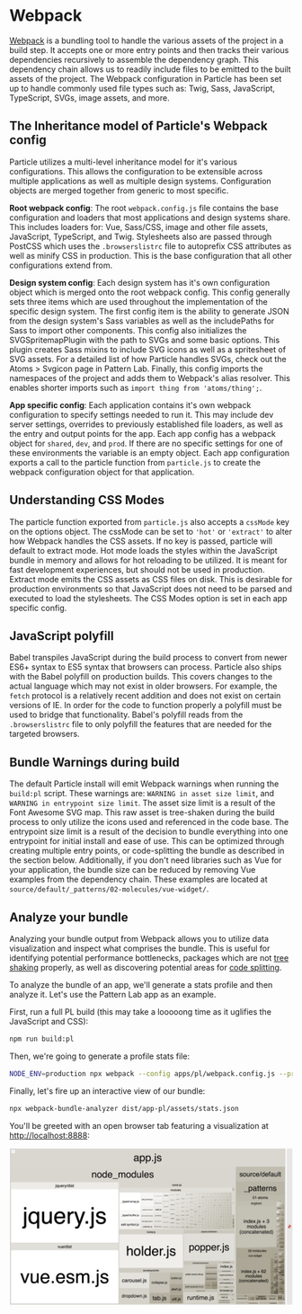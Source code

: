 # Webpack

[Webpack](https://webpack.js.org/) is a bundling tool to handle the various assets of the project in a build step. It accepts one or more entry points and then tracks their various dependencies recursively to assemble the dependency graph. This dependency chain allows us to readily include files to be emitted to the built assets of the project. The Webpack configuration in Particle has been set up to handle commonly used file types such as: Twig, Sass, JavaScript, TypeScript, SVGs, image assets, and more.

## The Inheritance model of Particle's Webpack config

Particle utilizes a multi-level inheritance model for it's various configurations. This allows the configuration to be extensible across multiple applications as well as multiple design systems. Configuration objects are merged together from generic to most specific.

**Root webpack config**: The root `webpack.config.js` file contains the base configuration and loaders that most applications and design systems share. This includes loaders for: Vue, Sass/CSS, image and other file assets, JavaScript, TypeScript, and Twig. Stylesheets also are passed through PostCSS which uses the `.browserslistrc` file to autoprefix CSS attributes as well as minify CSS in production. This is the base configuration that all other configurations extend from.

**Design system config**: Each design system has it's own configuration object which is merged onto the root webpack config. This config generally sets three items which are used throughout the implementation of the specific design system. The first config item is the ability to generate JSON from the design system's Sass variables as well as the includePaths for Sass to import other components. This config also initializes the SVGSpritemapPlugin with the path to SVGs and some basic options. This plugin creates Sass mixins to include SVG icons as well as a spritesheet of SVG assets. For a detailed list of how Particle handles SVGs, check out the Atoms > Svgicon page in Pattern Lab. Finally, this config imports the namespaces of the project and adds them to Webpack's alias resolver. This enables shorter imports such as `import thing from 'atoms/thing';`.

**App specific config**: Each application contains it's own webpack configuration to specify settings needed to run it. This may include dev server settings, overrides to previously established file loaders, as well as the entry and output points for the app. Each app config has a webpack object for `shared`, `dev`, and `prod`. If there are no specific settings for one of these environments the variable is an empty object. Each app configuration exports a call to the particle function from `particle.js` to create the webpack configuration object for that application.

## Understanding CSS Modes

The particle function exported from `particle.js` also accepts a `cssMode` key on the options object. The cssMode can be set to `'hot'` or `'extract'` to alter how Webpack handles the CSS assets. If no key is passed, particle will default to extract mode. Hot mode loads the styles within the JavaScript bundle in memory and allows for hot reloading to be utilized. It is meant for fast development experiences, but should not be used in production. Extract mode emits the CSS assets as CSS files on disk. This is desirable for production environments so that JavaScript does not need to be parsed and executed to load the stylesheets. The CSS Modes option is set in each app specific config.

## JavaScript polyfill

Babel transpiles JavaScript during the build process to convert from newer ES6+ syntax to ES5 syntax that browsers can process. Particle also ships with the Babel polyfill on production builds. This covers changes to the actual language which may not exist in older browsers. For example, the `fetch` protocol is a relatively recent addition and does not exist on certain versions of IE. In order for the code to function properly a polyfill must be used to bridge that functionality. Babel's polyfill reads from the `.browserslistrc` file to only polyfill the features that are needed for the targeted browsers.

## Bundle Warnings during build

The default Particle install will emit Webpack warnings when running the `build:pl` script. These warnings are: `WARNING in asset size limit`, and `WARNING in entrypoint size limit`. The asset size limit is a result of the Font Awesome SVG map. This raw asset is tree-shaken during the build process to only utilize the icons used and referenced in the code base. The entrypoint size limit is a result of the decision to bundle everything into one entrypoint for initial install and ease of use. This can be optimized through creating multiple entry points, or code-splitting the bundle as described in the section below. Additionally, if you don't need libraries such as Vue for your application, the bundle size can be reduced by removing Vue examples from the dependency chain. These examples are located at `source/default/_patterns/02-molecules/vue-widget/`.

## Analyze your bundle

Analyzing your bundle output from Webpack allows you to utilize data visualization and inspect what comprises the bundle. This is useful for identifying potential performance bottlenecks, packages which are not [tree shaking](https://webpack.js.org/guides/tree-shaking/) properly, as well as discovering potential areas for [code splitting](https://webpack.js.org/guides/code-splitting/).

To analyze the bundle of an app, we'll generate a stats profile and then analyze it. Let's use the Pattern Lab app as an example.

First, run a full PL build \(this may take a looooong time as it uglifies the JavaScript and CSS\):

```bash
npm run build:pl
```

Then, we're going to generate a profile stats file:

```bash
NODE_ENV=production npx webpack --config apps/pl/webpack.config.js --profile --json > dist/app-pl/assets/stats.json
```

Finally, let's fire up an interactive view of our bundle:

```bash
npx webpack-bundle-analyzer dist/app-pl/assets/stats.json
```

You'll be greeted with an open browser tab featuring a visualization at [http://localhost:8888](http://localhost:8888/):

![webpack-bundle-analyzer showing stats for the default Pattern Lab app bundle](../.gitbook/assets/image.png)

